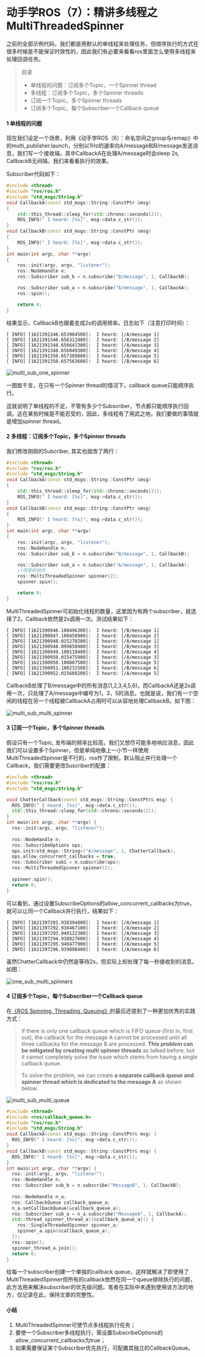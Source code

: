 # 动手学ROS（7）：精讲多线程之MultiThreadedSpinner

之前的全部示例代码，我们都是用默认的单线程来处理任务，但顺序执行的方式在很多时候是不能保证时效性的，因此我们有必要来看看ros里面怎么使用多线程来处理回调任务。

> 目录
>
> - 单线程的问题：订阅多个Topic，一个Spinner thread
> - 多线程：订阅多个Topic，多个Spinner threads
> - 订阅一个Topic，多个Spinner threads
> - 订阅多个Topic，每个Subscriber一个Callback queue

#### 1 单线程的问题

现在我们设定一个场景，利用《动手学ROS（6）：命名空间之group与remap》中的multi_publisher.launch，分别以1Hz的速率向A/message和B/message发送消息，我们写一个接收端，其中CallbackA在处理A/message时会sleep 2s, CallbackB无间隔，我们来看看执行的效果。

Subscriber代码如下：

```c++
#include <thread>
#include "ros/ros.h"
#include "std_msgs/String.h"
void CallbackA(const std_msgs::String::ConstPtr &msg)
{
    std::this_thread::sleep_for(std::chrono::seconds(2));
    ROS_INFO(" I heard: [%s]", msg->data.c_str());
}
void CallbackB(const std_msgs::String::ConstPtr &msg)
{
    ROS_INFO(" I heard: [%s]", msg->data.c_str());
}
int main(int argc, char **argv)
{
    ros::init(argc, argv, "listener");
    ros::NodeHandle n;
    ros::Subscriber sub_b = n.subscribe("B/message", 1, CallbackB);

    ros::Subscriber sub_a = n.subscribe("A/message", 1, CallbackA);
    ros::spin();

    return 0;
}
```

结果显示，CallbackB也跟着变成2s的调用频率。日志如下（注意打印时间）：

```
[ INFO] [1621391346.653984500]:  I heard: [/A/message 1]
[ INFO] [1621391346.656312400]:  I heard: [/B/message 2]
[ INFO] [1621391348.656641300]:  I heard: [/A/message 3]
[ INFO] [1621391348.656849300]:  I heard: [/B/message 4]
[ INFO] [1621391350.657389800]:  I heard: [/A/message 5]
[ INFO] [1621391350.657563600]:  I heard: [/B/message 6]
```

![multi_sub_one_spinner](images/动手学ROS（7）：精讲多线程之MultiThreadedSpinner/multi_sub_one_spinner.png)

一图胜千言，在只有一个Spinner thread的情况下，callback queue只能顺序执行。

这就说明了单线程的不足，不管有多少个Subscriber，节点都只能顺序执行回调，这在某些时候是不能忍受的，因此，多线程有了用武之地，我们要做的事情就是增加spinner thread。



#### 2 多线程：订阅多个Topic，多个Spinner threads

我们修改刚刚的Subcriber, 其实也就改了两行：

```c++
#include <thread>
#include "ros/ros.h"
#include "std_msgs/String.h"
void CallbackA(const std_msgs::String::ConstPtr &msg)
{
    std::this_thread::sleep_for(std::chrono::seconds(2));
    ROS_INFO(" I heard: [%s]", msg->data.c_str());
}
void CallbackB(const std_msgs::String::ConstPtr &msg)
{
    ROS_INFO(" I heard: [%s]", msg->data.c_str());
}
int main(int argc, char **argv)
{
    ros::init(argc, argv, "listener");
    ros::NodeHandle n;
    ros::Subscriber sub_b = n.subscribe("B/message", 1, CallbackB);

    ros::Subscriber sub_a = n.subscribe("A/message", 1, CallbackA);
    //改变的地方
    ros::MultiThreadedSpinner spinner(2);
    spinner.spin();

    return 0;
}
```

MultiThreadedSpinner可初始化线程的数量，这里因为有两个subscriber，就选择了2。Callback依然是2s调用一次。测试结果如下：

```
[ INFO] [1621390946.100496300]:  I heard: [/B/message 1]
[ INFO] [1621390947.100450900]:  I heard: [/B/message 2]
[ INFO] [1621390948.015270200]:  I heard: [/A/message 1]
[ INFO] [1621390948.099850900]:  I heard: [/B/message 3]
[ INFO] [1621390949.100118400]:  I heard: [/B/message 4]
[ INFO] [1621390950.015475900]:  I heard: [/A/message 3]
[ INFO] [1621390950.100807500]:  I heard: [/B/message 5]
[ INFO] [1621390951.100232500]:  I heard: [/B/message 6]
[ INFO] [1621390952.015688200]:  I heard: [/A/message 5]
```

CallbackB处理了B/message中的所有消息(1,2,3,4,5,6)，而CallbackA还是2s调用一次，只处理了A/message中编号为1，3，5的消息。也就是说，我们有一个空闲的线程在另一个线程被CallbackA占用时可以从容地处理CallbackB。如下图：

![multi_sub_multi_spinner](images/动手学ROS（7）：精讲多线程之MultiThreadedSpinner/multi_sub_multi_spinner.png)

#### 3 订阅一个Topic，多个Spinner threads

假设只有一个Topic, 发布端的频率比较高，我们又想尽可能多地响应消息，因此我们可以设置多个Spinner，但是单纯地像上一小节一样使用MultiThreadedSpinner是不行的，ros作了限制，默认阻止并行处理一个Callback，我们需要更改Suscriber的配置：

```c++
#include <thread>
#include "ros/ros.h"
#include "std_msgs/String.h"

void ChatterCallback(const std_msgs::String::ConstPtr& msg) {
  ROS_INFO(" I heard: [%s]", msg->data.c_str());
  std::this_thread::sleep_for(std::chrono::seconds(2));
}
int main(int argc, char **argv) {
  ros::init(argc, argv, "listener");
  
  ros::NodeHandle n;
  ros::SubscribeOptions ops;
  ops.init<std_msgs::String>("A/message", 1, ChatterCallback);
  ops.allow_concurrent_callbacks = true;
  ros::Subscriber sub1 = n.subscribe(ops);
  ros::MultiThreadedSpinner spinner(2);
  
  spinner.spin();
  return 0;
}
```

可以看到，通过设置SubscribeOptions的allow_concurrent_callbacks为true，就可以让同一个Callback并行执行，结果如下：

```
[ INFO] [1621397291.938394800]:  I heard: [/A/message 1]
[ INFO] [1621397292.938467100]:  I heard: [/A/message 2]
[ INFO] [1621397293.940122300]:  I heard: [/A/message 3]
[ INFO] [1621397294.938827600]:  I heard: [/A/message 4]
[ INFO] [1621397295.940477900]:  I heard: [/A/message 5]
[ INFO] [1621397296.939098400]:  I heard: [/A/message 6]
```

虽然ChatterCallback中仍然是等待2s，但实际上却处理了每一秒接收到的消息。如图：

![one_sub_multi_spinners](images/动手学ROS（7）：精讲多线程之MultiThreadedSpinner/one_sub_multi_spinners.png)

#### 4 订阅多个Topic，每个Subscriber一个Callback queue

在[《ROS Spinning, Threading, Queuing》](https://levelup.gitconnected.com/ros-spinning-threading-queuing-aac9c0a793f)的最后还提到了一种更加优秀的实践方式：

> if there is only one callback queue which is FIFO queue (first in, first out), the callback for the message A cannot be processed until all three callbacks for the message B are processed. **This problem can be mitigated by creating multi spinner threads** as talked before, but it cannot completely solve the issue which stems from having a single callback queue.
>
> To solve the problem, we can create **a separate callback queue and spinner thread which is dedicated to the message A** as shown below.

![multi_sub_multi_queue](images/动手学ROS（7）：精讲多线程之MultiThreadedSpinner/multi_sub_multi_queue.png)

```c++
#include <thread>
#include <ros/callback_queue.h>
#include "ros/ros.h"
#include "std_msgs/String.h"
void CallbackA(const std_msgs::String::ConstPtr& msg) {
  ROS_INFO(" I heard: [%s]", msg->data.c_str());
}
void CallbackB(const std_msgs::String::ConstPtr& msg) {
  ROS_INFO(" I heard: [%s]", msg->data.c_str());
}
int main(int argc, char **argv) {
  ros::init(argc, argv, "listener");
  ros::NodeHandle n;
  ros::Subscriber sub_b = n.subscribe("MessageB", 1, CallbackB);
  
  ros::NodeHandle n_a;
  ros::CallbackQueue callback_queue_a;
  n_a.setCallbackQueue(&callback_queue_a);
  ros::Subscriber sub_a = n_a.subscribe("MessageA", 1, CallbackA);
  std::thread spinner_thread_a([&callback_queue_a]() {
    ros::SingleThreadedSpinner spinner_a;
    spinner_a.spin(&callback_queue_a);
  });
  ros::spin();
  spinner_thread_a.join();
  return 0;
}
```

给每一个subscriber创建一个单独的callback queue，这样就解决了即使用了MultiThreadedSpinner但所有的callback依然在同一个queue排除执行的问题，此方法用来解决subscriber的优先级问题。笔者在实际中未遇到使用该方法的地方，仅记录在此，保持文章的完整性。

#### 小结

1. MultiThreadedSpinner可使节点多线程执行任务；
2. 要使一个Subscriber多线程执行，需设置SubscribeOptions的allow_concurrent_callbacks为true；
3. 如果需要保证某个Subscriber优先执行，可配置其独立的CallbackQueue。

